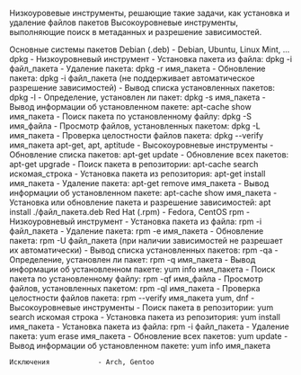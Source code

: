 
Низкоуровевые инструменты, решающие такие задачи, как установка и удаление файлов пакетов Высокоуровневые инструменты, выполняющие поиск в метаданных и разрешение зависимостей.

Основные системы пакетов
    Debian (.deb)         - Debian, Ubuntu, Linux Mint, ...
			dpkg - Низкоуровневый инструмент
				- Установка пакета из файла:
					dpkg -i файл_пакета
				- Удаление пакета:
					dpkg -r имя_пакета
				- Обновление пакета:
					dpkg -i файл_пакета (не поддерживает автоматическое разрешение зависимостей)
				- Вывод списка установленных пакетов:
					dpkg -l
				- Определение, установлен ли пакет:
					dpkg -s имя_пакета
				- Вывод информации об установленном пакете:
					apt-cache show имя_пакета
				- Поиск пакета по установленному файлу:
					dpkg -S имя_файла
				- Просмотр файлов, установленных пакетом:
					dpkg -L имя_пакета
				- Проверка целостности файлов пакета:
					dpkg --verify имя_пакета
			apt-get, apt, aptitude - Высокоуровневые инструменты
				- Обновление списка пакетов:
					apt-get update
				- Обновление всех пакетов:
					apt-get upgrade
				- Поиск пакета в репозитории:
					apt-cache search искомая_строка
				- Установка пакета из репозитория:
					apt-get install имя_пакета
				- Удаление пакета:
					apt-get remove имя_пакета
				- Вывод информации об установленном пакете:
					apt-cache show имя_пакета
				- Установка или обновление пакета и разрешение зависимостей:
					apt install ./файл_пакета.deb
    Red Hat (.rpm)        - Fedora, CentOS
		rpm - Низкоуровневый инструмент
			- Установка пакета из файла:
				rpm -i файл_пакета
			- Удаление пакета:
				rpm -e имя_пакета
			- Обновление пакета:
				rpm -U файл_пакета (при наличии зависимостей не разрешает их автоматически)
			- Вывод списка установленных пакетов:
				rpm -qa
			- Определение, установлен ли пакет:
				rpm -q имя_пакета
			- Вывод информации об установленном пакете:
				yum info имя_пакета
			- Поиск пакета по установленному файлу:
				rpm -qf имя_файла
			- Просмотр файлов, установленных пакетом:
				rpm -ql имя_пакета
			- Проверка целостности файлов пакета:
				rpm --verify имя_пакета
        yum, dnf - Высокоуровневые инструменты
			- Поиск пакета в репозитории:
				yum search искомая строка
			- Установка пакета из репозитория:
				yum install имя_пакета
			- Установка пакета из файла:
				rpm -i файл_пакета
			- Удаление пакета:
				yum erase имя_пакета
			- Обновление всех пакетов:
				yum update
			- Вывод информации об установленном пакете:
				yum info имя_пакета

    Исключения            - Arch, Gentoo